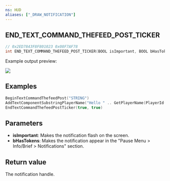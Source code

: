 ```yaml
---
ns: HUD
aliases: ["_DRAW_NOTIFICATION"]
---
```

## END_TEXT_COMMAND_THEFEED_POST_TICKER

```c
// 0x2ED7843F8F801023 0x08F7AF78
int END_TEXT_COMMAND_THEFEED_POST_TICKER(BOOL isImportant, BOOL bHasTokens);
```

Example output preview:


![](https://i.imgur.com/TJvqkYq.png)


## Examples
```lua
BeginTextCommandThefeedPost("STRING")
AddTextComponentSubstringPlayerName("Hello " .. GetPlayerName(PlayerId()) .. ".")
EndTextCommandThefeedPostTicker(true, true)
```

## Parameters
* **isImportant**: Makes the notification flash on the screen.
* **bHasTokens**: Makes the notification appear in the "Pause Menu > Info/Brief > Notifications" section.

## Return value
The notification handle.
